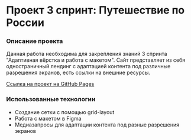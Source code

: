# Проект 3 спринт: Путешествие по России

### Описание проекта
Данная работа необходима для закрепления знаний 3 спринта "Адаптивная вёрстка и работа с макетом". 
Сайт представляет из себя одностраничный лендинг с адаптацией контента под различные разрешения экранов, есть ссылки на внешние ресурсы.

 [Ссылка на проект на GitHub Pages](https://kotezh.github.io/russian-travel/)

### Использованные технологии
* Создание сетки с помощью grid-layout
* Работа с макетом в Figma
* Медиазапросы для адаптации контента под разные разрешения экранов



